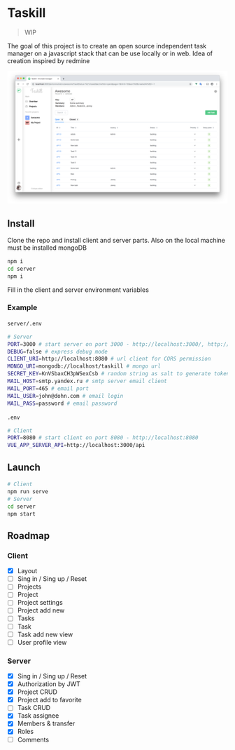 # Taskill

> WIP

The goal of this project is to create an open source independent task manager on a javascript stack that can be use locally or in web. Idea of creation inspired by redmine

<img src="./screenshot.png">

## Install

Clone the repo and install client and server parts. Also on the local machine must be installed mongoDB

```bash
npm i
cd server
npm i
```

Fill in the client and server environment variables

### Example

`server/.env`

```bash
# Server
PORT=3000 # start server on port 3000 - http://localhost:3000/, http://localhost:3000/api
DEBUG=false # express debug mode
CLIENT_URI=http://localhost:8080 # url client for CORS permission
MONGO_URI=mongodb://localhost/taskill # mongo url
SECRET_KEY=KnVSbaxCH3pWSexCsb # random string as salt to generate token
MAIL_HOST=smtp.yandex.ru # smtp server email client
MAIL_PORT=465 # email port
MAIL_USER=john@dohn.com # email login
MAIL_PASS=password # email password

```

`.env`

```bash
# Client
PORT=8080 # start client on port 8080 - http://localhost:8080
VUE_APP_SERVER_API=http://localhost:3000/api
```

## Launch

```bash
# Client
npm run serve
# Server
cd server
npm start

```

## Roadmap

### Client

- [x] Layout
- [ ] Sing in / Sing up / Reset
- [ ] Projects
- [ ] Project
- [ ] Project settings
- [ ] Project add new
- [ ] Tasks
- [ ] Task
- [ ] Task add new view
- [ ] User profile view

### Server

- [x] Sing in / Sing up / Reset
- [x] Authorization by JWT
- [x] Project CRUD
- [x] Project add to favorite
- [ ] Task CRUD
- [x] Task assignee
- [x] Members & transfer
- [x] Roles
- [ ] Comments
